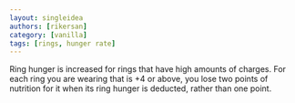 ```yaml
---
layout: singleidea
authors: [rikersan]
category: [vanilla]
tags: [rings, hunger rate]
---
```

Ring hunger is increased for rings that have high amounts of charges. For each ring you are wearing that is +4 or above, you lose two points of nutrition for it when its ring hunger is deducted, rather than one point.
